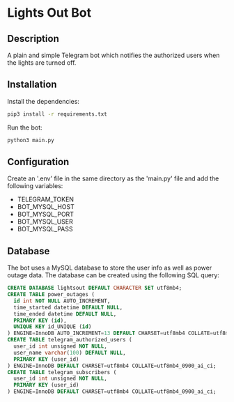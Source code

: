 # Lights Out Bot

## Description

A plain and simple Telegram bot which notifies the authorized users when the lights are turned off.

## Installation

Install the dependencies:

```bash
pip3 install -r requirements.txt
```

Run the bot:

```bash
python3 main.py
```

## Configuration
Create an '.env' file in the same directory as the 'main.py' file and add the following variables:

- TELEGRAM_TOKEN
- BOT_MYSQL_HOST
- BOT_MYSQL_PORT
- BOT_MYSQL_USER
- BOT_MYSQL_PASS

## Database
The bot uses a MySQL database to store the user info as well as power outage data. The database can be created using the following SQL query:

```sql
CREATE DATABASE lightsout DEFAULT CHARACTER SET utf8mb4;
CREATE TABLE power_outages (
  id int NOT NULL AUTO_INCREMENT,
  time_started datetime DEFAULT NULL,
  time_ended datetime DEFAULT NULL,
  PRIMARY KEY (id),
  UNIQUE KEY id_UNIQUE (id)
) ENGINE=InnoDB AUTO_INCREMENT=13 DEFAULT CHARSET=utf8mb4 COLLATE=utf8mb4_0900_ai_ci;
CREATE TABLE telegram_authorized_users (
  user_id int unsigned NOT NULL,
  user_name varchar(100) DEFAULT NULL,
  PRIMARY KEY (user_id)
) ENGINE=InnoDB DEFAULT CHARSET=utf8mb4 COLLATE=utf8mb4_0900_ai_ci;
CREATE TABLE telegram_subscribers (
  user_id int unsigned NOT NULL,
  PRIMARY KEY (user_id)
) ENGINE=InnoDB DEFAULT CHARSET=utf8mb4 COLLATE=utf8mb4_0900_ai_ci;
```